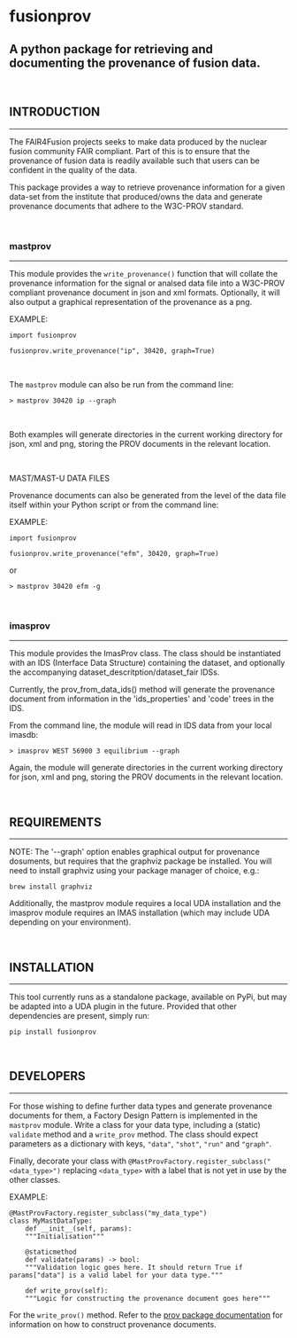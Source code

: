# fusionprov
## A python package for retrieving and documenting the provenance of fusion data.

<br/>

INTRODUCTION
----------------
----------------
The FAIR4Fusion projects seeks to make data produced by the nuclear fusion community FAIR compliant. Part of this is to ensure that the provenance of fusion data is readily available such that users can be confident in the quality of the data.

This package provides a way to retrieve provenance information for a given data-set from the institute that produced/owns the data and generate provenance documents that adhere to the W3C-PROV standard.

<br/>

### mastprov
------------
This module provides the `write_provenance()` function that will collate the provenance information for the signal or analsed data file into a W3C-PROV compliant provenance document in json and xml formats. Optionally, it will also output a graphical representation of the provenance as a png.

EXAMPLE:
```
import fusionprov

fusionprov.write_provenance("ip", 30420, graph=True)
```
<br/>

The `mastprov` module can also be run from the command line:

```> mastprov 30420 ip --graph```

<br/>

Both examples will generate directories in the current working directory for json, xml and png, storing the PROV documents in the relevant location.

<br/>

MAST/MAST-U DATA FILES

Provenance documents can also be generated from the level of the data file itself within your Python script or from the command line:

EXAMPLE:
```
import fusionprov

fusionprov.write_provenance("efm", 30420, graph=True)
```
or

```> mastprov 30420 efm -g```

<br/>

### imasprov
------------
This module provides the ImasProv class. The class should be instantiated with an IDS (Interface Data Structure) containing the dataset, and optionally the accompanying dataset_descritption/dataset_fair IDSs.

Currently, the prov_from_data_ids() method will generate the provenance document from information in the 'ids_properties' and 'code' trees in the IDS.

From the command line, the module will read in IDS data from your local imasdb:

```> imasprov WEST 56900 3 equilibrium --graph```

Again, the module will generate directories in the current working directory for json, xml and png, storing the PROV documents in the relevant location.

<br/>

REQUIREMENTS
------------
------------

NOTE: The '--graph' option enables graphical output for provenance dosuments, but requires that the graphviz package be installed. You will need to install graphviz using your package manager of choice, e.g.:

`brew install graphviz`

Additionally, the mastprov module requires a local UDA installation and the imasprov module requires an IMAS installation (which may include UDA depending on your environment).

<br/>

INSTALLATION
------------
------------
This tool currently runs as a standalone package, available on PyPi, but may be adapted into a UDA plugin in the future. Provided that other dependencies are present, simply run:

`pip install fusionprov`

<br/>

DEVELOPERS
----------
----------
For those wishing to define further data types and generate provenance documents for them, a Factory Design Pattern is implemented in the `mastprov` module. Write a class for your data type, including a (static) `validate` method and a `write_prov` method. The class should expect parameters as a dictionary with keys, `"data"`, `"shot"`, `"run"` and `"graph"`.

Finally, decorate your class with `@MastProvFactory.register_subclass("<data_type>")` replacing `<data_type>` with a label that is not yet in use by the other classes.

EXAMPLE:
```
@MastProvFactory.register_subclass("my_data_type")
class MyMastDataType:
    def __init__(self, params):
    """Initialisation"""

    @staticmethod
    def validate(params) -> bool:
    """Validation logic goes here. It should return True if params["data"] is a valid label for your data type.""" 

    def write_prov(self):
    """Logic for constructing the provenance document goes here"""
```
For the `write_prov()` method. Refer to the [prov package documentation](https://prov.readthedocs.io/en/latest/) for information on how to construct provenance documents.
